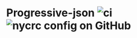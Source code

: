 # Progressive-json ![ci](https://img.shields.io/github/actions/workflow/status/chung-leong/progressive-json/node.js.yml?branch=main&label=Node.js%20CI&logo=github) ![nycrc config on GitHub](https://img.shields.io/nycrc/chung-leong/progressive-json)
